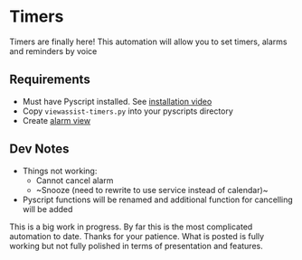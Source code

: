 # Timers

Timers are finally here!  This automation will allow you to set timers, alarms and reminders by voice

## Requirements
* Must have Pyscript installed.  See [installation video](https://www.youtube.com/watch?v=jpJxZaisbGQ)
* Copy ```viewassist-timers.py``` into your pyscripts directory
* Create [alarm view](https://raw.githubusercontent.com/dinki/View-Assist/viewassist-timers/View%20Assist%20dashboard%20and%20views/views/alarm/alarm.yaml)
## Dev Notes
* Things not working:
  * Cannot cancel alarm
  * ~Snooze (need to rewrite to use service instead of calendar)~
* Pyscript functions will be renamed and additional function for cancelling will be added

This is a big work in progress.  By far this is the most complicated automation to date.  Thanks for your patience.  What is posted is fully working but not fully polished in terms of presentation and features.
